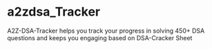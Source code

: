 # a2zdsa_Tracker
A2Z-DSA-Tracker helps you track your progress in solving 450+ DSA questions and keeps you engaging based on DSA-Cracker Sheet 
